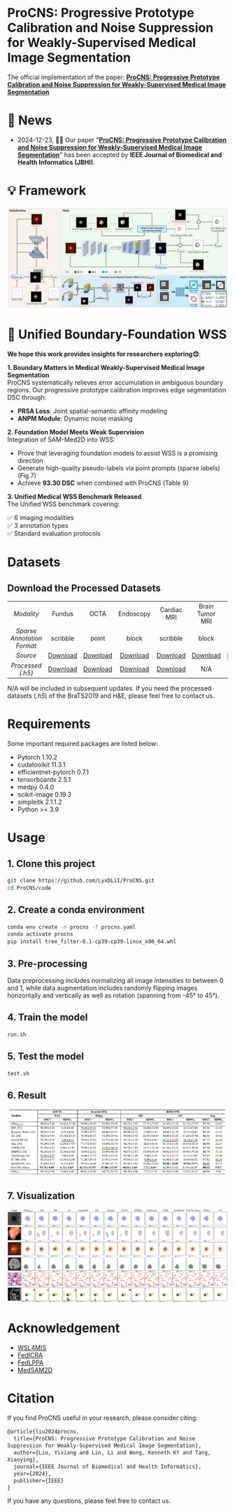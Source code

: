 # ProCNS: Progressive Prototype Calibration and Noise Suppression for Weakly-Supervised Medical Image Segmentation
The official implementation of the paper: [**ProCNS: Progressive Prototype Calibration and Noise Suppression for Weakly-Supervised Medical Image Segmentation**](https://arxiv.org/abs/2401.14074)
# 🔔 News
- 2024-12-23, 🎉🎉 Our paper "[**ProCNS: Progressive Prototype Calibration and Noise Suppression for Weakly-Supervised Medical Image Segmentation**](https://arxiv.org/abs/2401.14074)" has been accepted by **IEEE Journal of Biomedical and Health Informatics (JBHI)**.
# 💡 Framework
![TEL](image/framework.png)

# 🌟 Unified Boundary-Foundation WSS
**We hope this work provides insights for researchers exploring😊**:  

**1. Boundary Matters in Medical Weakly-Supervised Medical Image Segmentation**  
ProCNS systematically relieves error accumulation in ambiguous boundary regions. Our progressive prototype calibration improves edge segmentation DSC through:
- **PRSA Loss**: Joint spatial-semantic affinity modeling
- **ANPM Module**: Dynamic noise masking

**2. Foundation Model Meets Weak Supervision**  
Integration of SAM-Med2D into WSS:
- Prove that leveraging foundation models to assist WSS is a promising direction
- Generate high-quality pseudo-labels via point prompts (sparse labels) (Fig.7)
- Achieve **93.30 DSC** when combined with ProCNS (Table 9)

**3. Unified Medical WSS Benchmark Released**  
The Unified WSS benchmark covering:

✅ 6 imaging modalities  
✅ 3 annotation types  
✅ Standard evaluation protocols  

  
# Datasets
## Download the Processed Datasets

<table>
  <tbody>
    <tr>
      <td align="center"><i>Modality</i></td>
      <td align="center">Fundus</td>
      <td align="center">OCTA</td>
      <td align="center">Endoscopy</td>
      <td align="center">Cardiac MRI</td>
      <td align="center">Brain Tumor MRI</td>
      <td align="center">H&E</td>
    </tr>
    <tr>
      <td align="center"><i>Sparse Annotation Format</i></td>
      <td align="center">scribble</td>
      <td align="center">point</td>
      <td align="center">block</td>
      <td align="center">scribble</td>
      <td align="center">block</td>
      <td align="center">point</td>
    </tr>
    <tr>
      <td align="center"><i>Source</i></td>
      <td align="center"><a href="https://drive.google.com/drive/folders/1tCed5NFJoEZgW2dT2nyEWSbU9-ihY7EO">Download</a></td> 
      <td align="center"><a href="https://drive.google.com/drive/folders/13UZ0XdOba0Mi7q60a6cp-I4gj-uENnbj">Download</a></td>  
      <td align="center"><a href="https://drive.google.com/drive/folders/16keFJ_qpg4G1MJMDPdejSB6FZe_xYbM2">Download</a></td>  
      <td align="center"><a href="https://github.com/HiLab-git/WSL4MIS/tree/main/data/ACDC">Download</a></td> 
      <td align="center"><a href="https://www.kaggle.com/datasets/debobratachakraborty/brats2019-dataset">Download</a></td>  
      <td align="center"><a href="https://ieeexplore.ieee.org/abstract/document/7872382">Paper</a></td>  
    </tr>
    <tr>
      <td align="center"><i>Processed (.h5)</i></td>
      <td align="center"><a href="https://github.com/LyxDLiI/ProCNS/tree/main/data">Download</a></td> 
      <td align="center"><a href="https://github.com/LyxDLiI/ProCNS/tree/main/data">Download</a></td>  
      <td align="center"><a href="https://github.com/LyxDLiI/ProCNS/tree/main/data">Download</a></td> 
      <td align="center"><a href="https://github.com/HiLab-git/WSL4MIS/tree/main/data/ACDC">Download</a></td> 
      <td align="center"><a>N/A</a></td>  
      <td align="center"><a>N/A</a></td>  
    </tr>

  </tbody>
</table>
N/A will be included in subsequent updates. If you need the processed datasets (<i>.h5</i>) of the BraTS2019 and H&E, please feel free to contact us.

# Requirements
Some important required packages are listed below:
* Pytorch 1.10.2
* cudatoolkit 11.3.1
* efficientnet-pytorch 0.7.1
* tensorboardx 2.5.1
* medpy 0.4.0
* scikit-image 0.19.3
* simpleitk  2.1.1.2
* Python >= 3.9
# Usage
## 1. Clone this project
``` bash
git clone https://github.com/LyxDLiI/ProCNS.git
cd ProCNS/code
```

## 2. Create a conda environment
``` bash
conda env create -n procns -f procns.yaml
conda activate procns
pip install tree_filter-0.1-cp39-cp39-linux_x86_64.whl
```
## 3. Pre-processing
Data preprocessing includes normalizing all image intensities to between 0 and 1, while data augmentation includes randomly flipping images horizontally and vertically as well as rotation (spanning from -45° to 45°).

## 4. Train the model
``` bash 
run.sh
```

## 5. Test the model
``` bash
test.sh
```
## 6. Result
<div style="text-align: center;">
  <img src="image/output_table.png" alt="TEL">
</div>

## 7. Visualization
<div>
  <img src="image/output.png" alt="TEL">
</div>

# Acknowledgement
* [WSL4MIS](https://github.com/HiLab-git/WSL4MIS)
* [FedICRA](https://github.com/llmir/FedICRA)
* [FedLPPA](https://github.com/llmir/FedLPPA)
* [MedSAM2D](https://github.com/OpenGVLab/SAM-Med2D)

# Citation
If you find ProCNS useful in your research, please consider citing:
```
@article{liu2024procns,
  title={ProCNS: Progressive Prototype Calibration and Noise Suppression for Weakly-Supervised Medical Image Segmentation},
  author={Liu, Yixiang and Lin, Li and Wong, Kenneth KY and Tang, Xiaoying},
  journal={IEEE Journal of Biomedical and Health Informatics},
  year={2024},
  publisher={IEEE}
}
```
If you have any questions, please feel free to contact us.





